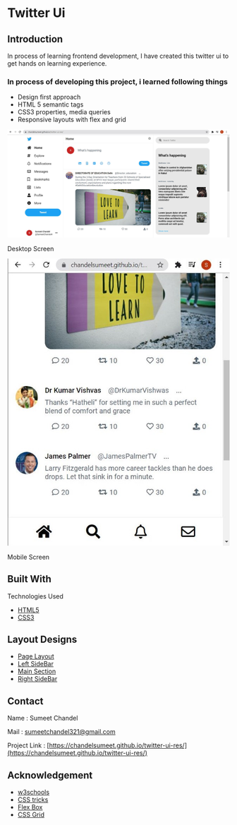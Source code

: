 # Twitter Ui

## Introduction

<div>

In process of learning frontend development, I have created this twitter ui to get hands on learning experience.

### In process of developing this project, i learned following things

*   Design first approach
*   HTML 5 semantic tags
*   CSS3 properties, media queries
*   Responsive layouts with flex and grid

![](./assets/tour-images/twitter-desktop.JPG)

Desktop Screen

![](./assets/tour-images/twitter-mobile.JPG)

Mobile Screen

</div>

## Built With

Technologies Used

*   [HTML5](https://www.w3schools.com/html/)
*   [CSS3](https://www.w3schools.com/css/)

## Layout Designs

*   [Page Layout](https://viewer.diagrams.net/?highlight=0000ff&edit=_blank&layers=1&nav=1&page-id=XOmRuV4CLkF91FpuOQdH&title=twiiter-ui-design#Uhttps%3A%2F%2Fdrive.google.com%2Fuc%3Fid%3D1h7pNZYcBV4vi5b2HEQN804cn1GxRiKfV%26export%3Ddownload)
*   [Left SideBar](https://viewer.diagrams.net/?highlight=0000ff&edit=_blank&layers=1&nav=1&title=twiiter-ui-design#Uhttps%3A%2F%2Fdrive.google.com%2Fuc%3Fid%3D1h7pNZYcBV4vi5b2HEQN804cn1GxRiKfV%26export%3Ddownload)
*   [Main Section](https://viewer.diagrams.net/?highlight=0000ff&edit=_blank&layers=1&nav=1&page-id=lz7eLVadZ-9QzguYzyAc&title=twiiter-ui-design#Uhttps%3A%2F%2Fdrive.google.com%2Fuc%3Fid%3D1h7pNZYcBV4vi5b2HEQN804cn1GxRiKfV%26export%3Ddownload)
*   [Right SideBar](https://viewer.diagrams.net/?highlight=0000ff&edit=_blank&layers=1&nav=1&page-id=VGvNin93S7hpGC-Ducdd&title=twiiter-ui-design#Uhttps%3A%2F%2Fdrive.google.com%2Fuc%3Fid%3D1h7pNZYcBV4vi5b2HEQN804cn1GxRiKfV%26export%3Ddownload)

## Contact

Name : Sumeet Chandel

Mail : sumeetchandel321@gmail.com

Project Link : [https://chandelsumeet.github.io/twitter-ui-res/](https://chandelsumeet.github.io/twitter-ui-res/)

## Acknowledgement

*   [w3schools](https://www.w3schools.com/)
*   [CSS tricks](https://css-tricks.com/)
*   [Flex Box](https://developer.mozilla.org/en-US/docs/Web/CSS/CSS_Flexible_Box_Layout/Basic_Concepts_of_Flexbox)
*   [CSS Grid](https://css-tricks.com/snippets/css/complete-guide-grid/)
